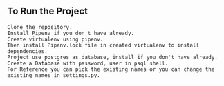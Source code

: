 ## To Run the Project
    Clone the repository.
    Install Pipenv if you don't have already.
    Create virtualenv using pipenv.
    Then install Pipenv.lock file in created virtualenv to install dependencies.
    Project use postgres as database, install if you don't have already. 
    Create a Database with password, user in psql shell. 
    For Reference you can pick the existing names or you can change the existing names in settings.py.
